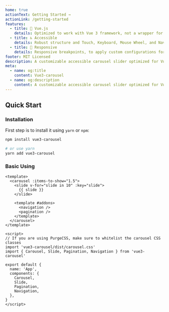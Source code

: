 ```yaml
---
home: true
actionText: Getting Started →
actionLink: /getting-started
features:
  - title: 🧁 Vue.js
    details: Optimized to work with Vue 3 framework, not a wrapper for another library.
  - title: ♿ Accessible
    details: Robust structure and Touch, Keyboard, Mouse Wheel, and Navigation support.
  - title: 📱 Responsive
    details: Responsive breakpoints, to apply custom configurations for each screen size.
footer: MIT Licensed
description: A customizable accessible carousel slider optimized for Vue
meta:
  - name: og:title
    content: Vue3-carousel
  - name: og:description
    content: A customizable accessible carousel slider optimized for Vue 3
---
```


## Quick Start

### Installation

First step is to install it using `yarn` or `npm`:

```bash
npm install vue3-carousel

# or use yarn
yarn add vue3-carousel
```

### Basic Using

```vue
<template>
  <carousel :items-to-show="1.5">
    <slide v-for="slide in 10" :key="slide">
      {{ slide }}
    </slide>

    <template #addons>
      <navigation />
      <pagination />
    </template>
  </carousel>
</template>

<script>
// If you are using PurgeCSS, make sure to whitelist the carousel CSS classes
import 'vue3-carousel/dist/carousel.css'
import { Carousel, Slide, Pagination, Navigation } from 'vue3-carousel'

export default {
  name: 'App',
  components: {
    Carousel,
    Slide,
    Pagination,
    Navigation,
  },
}
</script>
```
